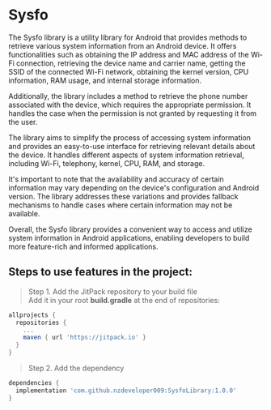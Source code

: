 # Sysfo
The Sysfo library is a utility library for Android that provides methods to retrieve various system information from an Android device. It offers functionalities such as obtaining the IP address and MAC address of the Wi-Fi connection, retrieving the device name and carrier name, getting the SSID of the connected Wi-Fi network, obtaining the kernel version, CPU information, RAM usage, and internal storage information.

Additionally, the library includes a method to retrieve the phone number associated with the device, which requires the appropriate permission. It handles the case when the permission is not granted by requesting it from the user.

The library aims to simplify the process of accessing system information and provides an easy-to-use interface for retrieving relevant details about the device. It handles different aspects of system information retrieval, including Wi-Fi, telephony, kernel, CPU, RAM, and storage.

It's important to note that the availability and accuracy of certain information may vary depending on the device's configuration and Android version. The library addresses these variations and provides fallback mechanisms to handle cases where certain information may not be available.

Overall, the Sysfo library provides a convenient way to access and utilize system information in Android applications, enabling developers to build more feature-rich and informed applications.
## Steps to use features in the project:
> Step 1. Add the JitPack repository to your build file<br />Add it in your root **build.gradle** at the end of repositories:
```gradle
allprojects {
  repositories {
    ...
    maven { url 'https://jitpack.io' }
  }
}
```
> Step 2. Add the dependency
```gradle
dependencies {
  implementation 'com.github.nzdeveloper009:SysfoLibrary:1.0.0'
}
```

